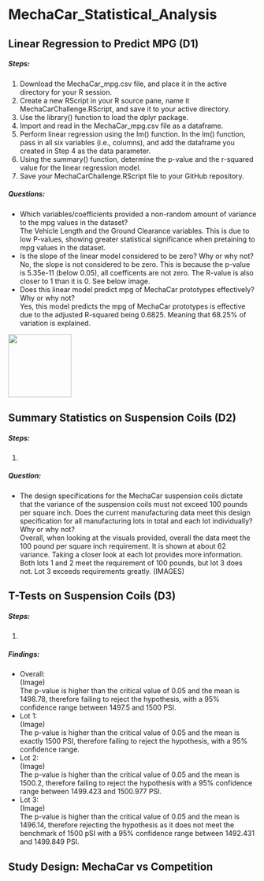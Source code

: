 # MechaCar_Statistical_Analysis
## Linear Regression to Predict MPG (D1)
##### Steps: 
1. Download the MechaCar_mpg.csv file, and place it in the active directory for your R session.  
2. Create a new RScript in your R source pane, name it MechaCarChallenge.RScript, and save it to your active directory.
3. Use the library() function to load the dplyr package.
4. Import and read in the MechaCar_mpg.csv file as a dataframe.
5. Perform linear regression using the lm() function. In the lm() function, pass in all six variables (i.e., columns), and add the dataframe you created in Step 4 as the data parameter.
6. Using the summary() function, determine the p-value and the r-squared value for the linear regression model.
7. Save your MechaCarChallenge.RScript file to your GitHub repository.
##### Questions: 
* Which variables/coefficients provided a non-random amount of variance to the mpg values in the dataset?  
The Vehicle Length and the Ground Clearance variables. This is due to low P-values, showing greater statistical significance when pretaining to mpg values in the dataset.
* Is the slope of the linear model considered to be zero? Why or why not?  
No, the slope is not considered to be zero. This is because the p-value is 5.35e-11 (below 0.05), all coefficents are not zero. The R-value is also closer to 1 than it is 0. See below image. 
* Does this linear model predict mpg of MechaCar prototypes effectively? Why or why not?  
Yes, this model predicts the mpg of MechaCar prototypes is effective due to the adjusted R-squared being 0.6825. Meaning that 68.25% of variation is explained. 
<img src="MechaCar_Statistical_Analysis/images/D1.png" width="128"/>

## Summary Statistics on Suspension Coils (D2)
##### Steps: 
1. 
##### Question: 
* The design specifications for the MechaCar suspension coils dictate that the variance of the suspension coils must not exceed 100 pounds per square inch. Does the current manufacturing data meet this design specification for all manufacturing lots in total and each lot individually? Why or why not?  
Overall, when looking at the visuals provided, overall the data meet the 100 pound per square inch requirement. It is shown at about 62 variance. Taking a closer look at each lot provides more information. Both lots 1 and 2 meet the requirement of 100 pounds, but lot 3 does not. Lot 3 exceeds requirements greatly. 
(IMAGES)

## T-Tests on Suspension Coils (D3)
##### Steps: 
1. 
##### Findings: 
* Overall:  
(Image)  
The p-value is higher than the critical value of 0.05 and the mean is 1498.78, therefore failing to reject the hypothesis, with a 95% confidence range between 1497.5 and 1500 PSI.
* Lot 1:  
(Image)  
The p-value is higher than the critical value of 0.05 and the mean is exactly 1500 PSI, therefore failing to reject the hypothesis, with a 95% confidence range.
* Lot 2:  
(Image)  
The p-value is higher than the critical value of 0.05 and the mean is 1500.2, therefore failing to reject the hypothesis with a 95% confidence range between 1499.423 and 1500.977 PSI.
* Lot 3:  
(Image)  
The p-value is higher than the critical value of 0.05 and the mean is 1496.14, therefore rejecting the hypothesis as it does not meet the benchmark of 1500 pSI  with a 95% confidence range between 1492.431 and 1499.849 PSI.

## Study Design: MechaCar vs Competition
